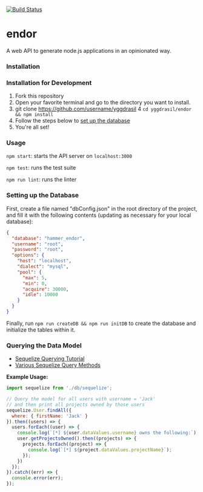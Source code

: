 [![Build Status](https://travis-ci.org/hammer-io/yggdrasil.svg?branch=master)](https://travis-ci.org/hammer-io/yggdrasil)

# endor
A web API to generate node.js applications in an opinionated way.

### Installation

### Installation for Development
1. Fork this repository
2. Open your favorite terminal and go to the directory you want to install.
3. git clone https://github.com/username/yggdrasil
4 `cd yggdrasil/endor && npm install`
5. Follow the steps below to [set up the database](#setting-up-the-database)
6. You're all set!

### Usage
`npm start`: starts the API server on `localhost:3000`

`npm test`: runs the test suite

`npm run lint`: runs the linter

### Setting up the Database

First, create a file named "dbConfig.json" in the root directory of the project,
and fill it with the following contents (updating as necessary for your local database):

```json
{
  "database": "hammer_endor",
  "username": "root",
  "password": "root",
  "options": {
    "host": "localhost",
    "dialect": "mysql",
    "pool": {
      "max": 5,
      "min": 0,
      "acquire": 30000,
      "idle": 10000
    }
  }
}
```

Finally, run `npm run createDB && npm run initDB` to create the database and
initialize the tables within it.

### Querying the Data Model

- [Sequelize Querying Tutorial](http://docs.sequelizejs.com/manual/tutorial/querying.html)
- [Various Sequelize Query Methods](http://docs.sequelizejs.com/class/lib/model.js~Model.html)

**Example Usage:**

```javascript
import sequelize from './db/sequelize';

// Query the model for all users with username = 'Jack'
// and then print all projects owned by those users
sequelize.User.findAll({
  where: { firstName: 'Jack' }
}).then((users) => {
  users.forEach((user) => {
    console.log(`[*] ${user.dataValues.username} owns the following:`);
    user.getProjectsOwned().then((projects) => {
      projects.forEach((project) => {
        console.log(`[*] ${project.dataValues.projectName}`);
      });
    })
  });
}).catch((err) => {
  console.error(err);
});
```

